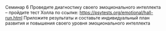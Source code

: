 Семинар 6
Проведите диагностику своего эмоционального интеллекта – пройдите
тест Холла по ссылке: https://psytests.org/emotional/hall-run.html
Приложите результаты и составьте индивидуальный план развития и
повышения своего уровня эмоционального интеллекта